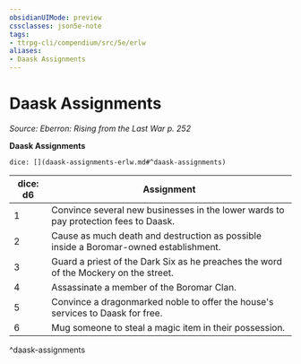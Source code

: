 ```yaml
---
obsidianUIMode: preview
cssclasses: json5e-note
tags:
- ttrpg-cli/compendium/src/5e/erlw
aliases:
- Daask Assignments
---
```

# Daask Assignments
*Source: Eberron: Rising from the Last War p. 252* 

**Daask Assignments**

`dice: [](daask-assignments-erlw.md#^daask-assignments)`

| dice: d6 | Assignment |
|----------|------------|
| 1 | Convince several new businesses in the lower wards to pay protection fees to Daask. |
| 2 | Cause as much death and destruction as possible inside a Boromar-owned establishment. |
| 3 | Guard a priest of the Dark Six as he preaches the word of the Mockery on the street. |
| 4 | Assassinate a member of the Boromar Clan. |
| 5 | Convince a dragonmarked noble to offer the house's services to Daask for free. |
| 6 | Mug someone to steal a magic item in their possession. |
^daask-assignments